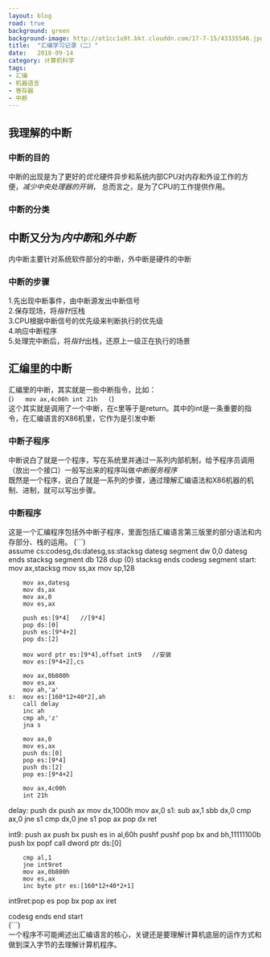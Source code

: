 ```yaml
---
layout: blog
road: true
background: green
background-image: http://ot1cc1u9t.bkt.clouddn.com/17-7-15/43335546.jpg
title:  "汇编学习记录（二）"
date:   2018-09-14
category: 计算机科学
tags:
- 汇编
- 机器语言
- 寄存器
- 中断
---
```

 
  
## 我理解的中断
### 中断的目的
中断的出现是为了更好的*优化*硬件异步和系统内部CPU对内存和外设工作的方便，*减少中央处理器的开销*，
总而言之，是为了CPU的工作提供作用。
### 中断的分类
中断又分为*内中断*和*外中断*
---
内中断主要针对系统软件部分的中断，外中断是硬件的中断

### 中断的步骤
1.先出现中断事件，由中断源发出中断信号  
2.保存现场，将*指针*压栈  
3.CPU根据中断信号的优先级来判断执行的优先级  
4.响应中断程序  
5.处理完中断后，将*指针*出栈，还原上一级正在执行的场景  

## 汇编里的中断
汇编里的中断，其实就是一些中断指令，比如：  
(```)  
mov ax,4c00h
int 21h  
(```)  
这个其实就是调用了一个中断，在c里等于是return。其中的int是一条重要的指令，在汇编语言的X86机里，它作为是引发中断
### 中断子程序
中断说白了就是一个程序，写在系统里并通过一系列内部机制，给予程序员调用（放出一个接口）一般写出来的程序叫做*中断服务程序*  
既然是一个程序，说白了就是一系列的步骤，通过理解汇编语法和X86机器的机制、进制，就可以写出步骤。

### 中断程序
这是一个汇编程序包括外中断子程序，里面包括汇编语言第三版里的部分语法和内存部分、栈的运用。
(```)  
assume cs:codesg,ds:datesg,ss:stacksg
datesg segment
		dw 0,0
datesg ends
stacksg segment
		db 128 dup  (0)
stacksg ends
codesg segment
start:	mov ax,stacksg
		mov ss,ax
		mov sp,128
		
		mov ax,datesg
		mov ds,ax
		mov ax,0
		mov es,ax
		
		push es:[9*4]	//[9*4]
		pop ds:[0]
		push es:[9*4+2]
		pop ds:[2]
		
		mov word ptr es:[9*4],offset int9	//安装
		mov es:[9*4+2],cs
		
		mov ax,0b800h
		mov es,ax
		mov ah,'a'
	s:	mov es:[160*12+40*2],ah
		call delay
		inc ah
		cmp ah,'z'
		jna s
		
		mov ax,0
		mov es,ax
		push ds:[0]
		pop es:[9*4]
		push ds:[2]
		pop es:[9*4+2]
		
		mov ax,4c00h
		int 21h
		
delay:	push dx
		push ax
		mov dx,1000h
		mov ax,0
	s1:	sub ax,1
		sbb dx,0
		cmp ax,0
		jne s1
		cmp dx,0
		jne s1
		pop ax
		pop dx
		ret
		
int9:	push ax
		push bx
		push es
		in al,60h
		pushf
		pushf
		pop bx
		and bh,11111100b
		push bx
		popf
		call dword ptr ds:[0]
		
		cmp al,1
		jne int9ret
		mov ax,0b800h
		mov es,ax
		inc byte ptr es:[160*12+40*2+1]
int9ret:pop es
		pop bx
		pop ax
		iret
		
codesg ends
end start  
(```)  
一个程序不可能阐述出汇编语言的核心，关键还是要理解计算机底层的运作方式和做到深入字节的去理解计算机程序。

